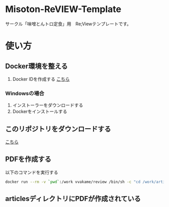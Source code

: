 # Misoton-ReVIEW-Template
サークル「味噌とんトロ定食」用　Re;Viewテンプレートです。

# 使い方
## Docker環境を整える
1. Docker IDを作成する
 [こちら](https://hub.docker.com/signup)


### Windowsの場合
1. インストーラーをダウンロードする
2. Dockerをインストールする



## このリポジトリをダウンロードする
[こちら](https://github.com/Shuichiro-T/Misoton-ReVIEW-Template/archive/master.zip)

## PDFを作成する
 以下のコマンドを実行する

```sh
docker run --rm -v `pwd`:/work vvakame/review /bin/sh -c "cd /work/articles ; review-pdfmaker config.yml"
```

## articlesディレクトリにPDFが作成されている
